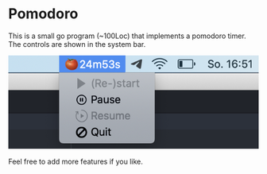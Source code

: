 # Pomodoro

This is a small go program (~100Loc) that implements a pomodoro timer.
The controls are shown in the system bar.

![Screenshot](./screenshot.png)

Feel free to add more features if you like.
